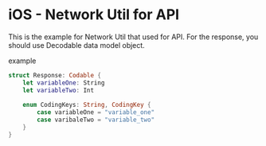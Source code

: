 # iOS - Network Util for API

This is the example for Network Util that used for API.
For the response, you should use Decodable data model object.

example
```swift
struct Response: Codable {
    let variableOne: String
    let variableTwo: Int
    
    enum CodingKeys: String, CodingKey {
        case variableOne = "variable_one"
        case varibaleTwo = "variable_two"
    }
}
```
